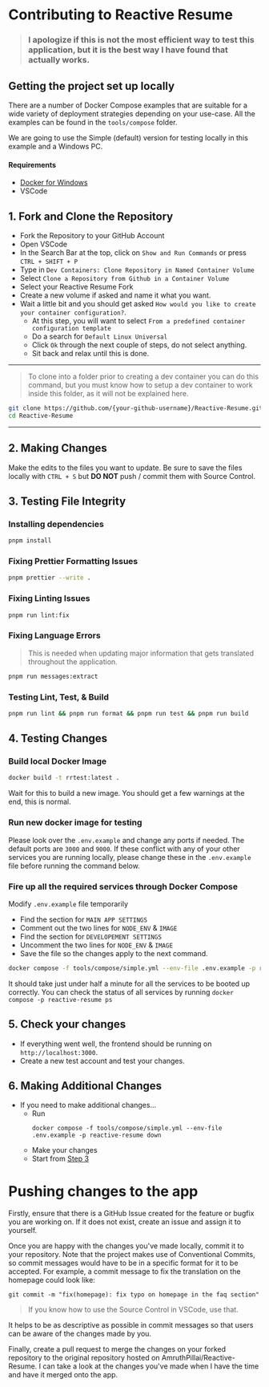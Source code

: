 # Contributing to Reactive Resume

> ### I apologize if this is not the most efficient way to test this application, but it is the best way I have found that actually works.

## Getting the project set up locally

There are a number of Docker Compose examples that are suitable for a wide variety of deployment strategies depending on your use-case. All the examples can be found in the `tools/compose` folder.

We are going to use the Simple (default) version for testing locally in this example and a Windows PC.

#### Requirements

- [Docker for Windows]()
- VSCode

## 1. Fork and Clone the Repository

- Fork the Repository to your GitHub Account
- Open VSCode
- In the Search Bar at the top, click on `Show and Run Commands` or press `CTRL + SHIFT + P`
- Type in `Dev Containers: Clone Repository in Named Container Volume`
- Select `Clone a Repository from Github in a Container Volume`
- Select your Reactive Resume Fork
- Create a new volume if asked and name it what you want.
- Wait a little bit and you should get asked `How would you like to create your container configuration?`.
  - At this step, you will want to select `From a predefined container configuration template`
  - Do a search for `Default Linux Universal`
  - Click `Ok` through the next couple of steps, do not select anything.
  - Sit back and relax until this is done.

---

> To clone into a folder prior to creating a dev container you can do this command, but you must know how to setup a dev container to work inside this folder, as it will not be explained here.

```sh
git clone https://github.com/{your-github-username}/Reactive-Resume.git
cd Reactive-Resume
```

---

## 2. Making Changes

Make the edits to the files you want to update. Be sure to save the files locally with `CTRL + S` but **DO NOT** push / commit them with Source Control.

## 3. Testing File Integrity

### Installing dependencies

```sh
pnpm install
```

### Fixing Prettier Formatting Issues

```sh
pnpm prettier --write .
```

### Fixing Linting Issues
```sh
pnpm run lint:fix
```

### Fixing Language Errors
> This is needed when updating major information that gets translated throughout the application.
```sh
pnpm run messages:extract
```

### Testing Lint, Test, & Build

```sh
pnpm run lint && pnpm run format && pnpm run test && pnpm run build
```

## 4. Testing Changes

### Build local Docker Image

```sh
docker build -t rrtest:latest .
```

Wait for this to build a new image. You should get a few warnings at the end, this is normal.

### Run new docker image for testing

Please look over the `.env.example` and change any ports if needed. The default ports are `3000` and `9000`. If these conflict with any of your other services you are running locally, please change these in the `.env.example` file before running the command below.

### Fire up all the required services through Docker Compose

Modify `.env.example` file temporarily

- Find the section for `MAIN APP SETTINGS`
- Comment out the two lines for `NODE_ENV` & `IMAGE`
- Find the section for `DEVELOPEMENT SETTINGS`
- Uncomment the two lines for `NODE_ENV` & `IMAGE`
- Save the file so the changes apply to the next command.

```sh
docker compose -f tools/compose/simple.yml --env-file .env.example -p reactive-resume up -d
```

It should take just under half a minute for all the services to be booted up correctly. You can check the status of all services by running `docker compose -p reactive-resume ps`

## 5. Check your changes

- If everything went well, the frontend should be running on `http://localhost:3000`. 
- Create a new test account and test your changes.

## 6. Making Additional Changes

- If you need to make additional changes...
  - Run 
    ```
    docker compose -f tools/compose/simple.yml --env-file .env.example -p reactive-resume down
    ```
  - Make your changes
  - Start from [Step 3](#3-testing-file-integrity)

# Pushing changes to the app

Firstly, ensure that there is a GitHub Issue created for the feature or bugfix you are working on. If it does not exist, create an issue and assign it to yourself.

Once you are happy with the changes you've made locally, commit it to your repository. Note that the project makes use of Conventional Commits, so commit messages would have to be in a specific format for it to be accepted. For example, a commit message to fix the translation on the homepage could look like:

```
git commit -m "fix(homepage): fix typo on homepage in the faq section"
```

> If you know how to use the Source Control in VSCode, use that.

It helps to be as descriptive as possible in commit messages so that users can be aware of the changes made by you.

Finally, create a pull request to merge the changes on your forked repository to the original repository hosted on AmruthPillai/Reactive-Resume. I can take a look at the changes you've made when I have the time and have it merged onto the app.
